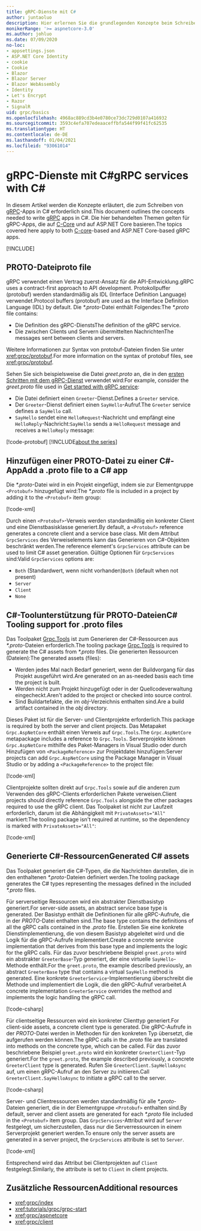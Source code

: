 ```yaml
---
title: gRPC-Dienste mit C#
author: juntaoluo
description: Hier erlernen Sie die grundlegenden Konzepte beim Schreiben von gRPC-Diensten mit C#.
monikerRange: '>= aspnetcore-3.0'
ms.author: johluo
ms.date: 07/09/2020
no-loc:
- appsettings.json
- ASP.NET Core Identity
- cookie
- Cookie
- Blazor
- Blazor Server
- Blazor WebAssembly
- Identity
- Let's Encrypt
- Razor
- SignalR
uid: grpc/basics
ms.openlocfilehash: 4968ac889cd3b4e0780ce73dc729d0107a416932
ms.sourcegitcommit: 3593c4efa707edeaaceffbfa544f99f41fc62535
ms.translationtype: HT
ms.contentlocale: de-DE
ms.lasthandoff: 01/04/2021
ms.locfileid: "93061014"
---
```

# <a name="grpc-services-with-c"></a><span data-ttu-id="f85a6-103">gRPC-Dienste mit C\#</span><span class="sxs-lookup"><span data-stu-id="f85a6-103">gRPC services with C\#</span></span>

<span data-ttu-id="f85a6-104">In diesem Artikel werden die Konzepte erläutert, die zum Schreiben von [gRPC](https://grpc.io/docs/guides/)-Apps in C# erforderlich sind.</span><span class="sxs-lookup"><span data-stu-id="f85a6-104">This document outlines the concepts needed to write [gRPC](https://grpc.io/docs/guides/) apps in C#.</span></span> <span data-ttu-id="f85a6-105">Die hier behandelten Themen gelten für gRPC-Apps, die auf [C-Core](https://grpc.io/blog/grpc-stacks) und auf ASP.NET Core basieren.</span><span class="sxs-lookup"><span data-stu-id="f85a6-105">The topics covered here apply to both [C-core](https://grpc.io/blog/grpc-stacks)-based and ASP.NET Core-based gRPC apps.</span></span>

[!INCLUDE[](~/includes/gRPCazure.md)]

## <a name="proto-file"></a><span data-ttu-id="f85a6-106">PROTO-Datei</span><span class="sxs-lookup"><span data-stu-id="f85a6-106">proto file</span></span>

<span data-ttu-id="f85a6-107">gRPC verwendet einen Vertrag zuerst-Ansatz für die API-Entwicklung.</span><span class="sxs-lookup"><span data-stu-id="f85a6-107">gRPC uses a contract-first approach to API development.</span></span> <span data-ttu-id="f85a6-108">Protokollpuffer (protobuf) werden standardmäßig als IDL (Interface Definition Language) verwendet.</span><span class="sxs-lookup"><span data-stu-id="f85a6-108">Protocol buffers (protobuf) are used as the Interface Definition Language (IDL) by default.</span></span> <span data-ttu-id="f85a6-109">Die *\*.proto*-Datei enthält Folgendes:</span><span class="sxs-lookup"><span data-stu-id="f85a6-109">The *\*.proto* file contains:</span></span>

* <span data-ttu-id="f85a6-110">Die Definition des gRPC-Diensts</span><span class="sxs-lookup"><span data-stu-id="f85a6-110">The definition of the gRPC service.</span></span>
* <span data-ttu-id="f85a6-111">Die zwischen Clients und Servern übermittelten Nachrichten</span><span class="sxs-lookup"><span data-stu-id="f85a6-111">The messages sent between clients and servers.</span></span>

<span data-ttu-id="f85a6-112">Weitere Informationen zur Syntax von protobuf-Dateien finden Sie unter <xref:grpc/protobuf>.</span><span class="sxs-lookup"><span data-stu-id="f85a6-112">For more information on the syntax of protobuf files, see <xref:grpc/protobuf>.</span></span>

<span data-ttu-id="f85a6-113">Sehen Sie sich beispielsweise die Datei *greet.proto* an, die in den [ersten Schritten mit dem gRPC-Dienst](xref:tutorials/grpc/grpc-start) verwendet wird:</span><span class="sxs-lookup"><span data-stu-id="f85a6-113">For example, consider the *greet.proto* file used in [Get started with gRPC service](xref:tutorials/grpc/grpc-start):</span></span>

* <span data-ttu-id="f85a6-114">Die Datei definiert einen `Greeter`-Dienst.</span><span class="sxs-lookup"><span data-stu-id="f85a6-114">Defines a `Greeter` service.</span></span>
* <span data-ttu-id="f85a6-115">Der `Greeter`-Dienst definiert einen `SayHello`-Aufruf.</span><span class="sxs-lookup"><span data-stu-id="f85a6-115">The `Greeter` service defines a `SayHello` call.</span></span>
* <span data-ttu-id="f85a6-116">`SayHello` sendet eine `HelloRequest`-Nachricht und empfängt eine `HelloReply`-Nachricht:</span><span class="sxs-lookup"><span data-stu-id="f85a6-116">`SayHello` sends a `HelloRequest` message and receives a `HelloReply` message:</span></span>

[!code-protobuf[](~/tutorials/grpc/grpc-start/sample/GrpcGreeter/Protos/greet.proto)]
[!INCLUDE[about the series](~/includes/code-comments-loc.md)]

## <a name="add-a-proto-file-to-a-c-app"></a><span data-ttu-id="f85a6-117">Hinzufügen einer PROTO-Datei zu einer C\#-App</span><span class="sxs-lookup"><span data-stu-id="f85a6-117">Add a .proto file to a C\# app</span></span>

<span data-ttu-id="f85a6-118">Die *\*.proto*-Datei wird in ein Projekt eingefügt, indem sie zur Elementgruppe `<Protobuf>` hinzugefügt wird:</span><span class="sxs-lookup"><span data-stu-id="f85a6-118">The *\*.proto* file is included in a project by adding it to the `<Protobuf>` item group:</span></span>

[!code-xml[](~/tutorials/grpc/grpc-start/sample/GrpcGreeter/GrpcGreeter.csproj?highlight=2&range=7-9)]

<span data-ttu-id="f85a6-119">Durch einen `<Protobuf>`-Verweis werden standardmäßig ein konkreter Client und eine Dienstbasisklasse generiert.</span><span class="sxs-lookup"><span data-stu-id="f85a6-119">By default, a `<Protobuf>` reference generates a concrete client and a service base class.</span></span> <span data-ttu-id="f85a6-120">Mit dem Attribut `GrpcServices` des Verweiselements kann das Generieren von C#-Objekten beschränkt werden.</span><span class="sxs-lookup"><span data-stu-id="f85a6-120">The reference element's `GrpcServices` attribute can be used to limit C# asset generation.</span></span> <span data-ttu-id="f85a6-121">Gültige Optionen für `GrpcServices` sind:</span><span class="sxs-lookup"><span data-stu-id="f85a6-121">Valid `GrpcServices` options are:</span></span>

* <span data-ttu-id="f85a6-122">`Both` (Standardwert, wenn nicht vorhanden)</span><span class="sxs-lookup"><span data-stu-id="f85a6-122">`Both` (default when not present)</span></span>
* `Server`
* `Client`
* `None`

## <a name="c-tooling-support-for-proto-files"></a><span data-ttu-id="f85a6-123">C#-Toolunterstützung für PROTO-Dateien</span><span class="sxs-lookup"><span data-stu-id="f85a6-123">C# Tooling support for .proto files</span></span>

<span data-ttu-id="f85a6-124">Das Toolpaket [Grpc.Tools](https://www.nuget.org/packages/Grpc.Tools/) ist zum Generieren der C#-Ressourcen aus *\*.proto*-Dateien erforderlich.</span><span class="sxs-lookup"><span data-stu-id="f85a6-124">The tooling package [Grpc.Tools](https://www.nuget.org/packages/Grpc.Tools/) is required to generate the C# assets from *\*.proto* files.</span></span> <span data-ttu-id="f85a6-125">Die generierten Ressourcen (Dateien):</span><span class="sxs-lookup"><span data-stu-id="f85a6-125">The generated assets (files):</span></span>

* <span data-ttu-id="f85a6-126">Werden jedes Mal nach Bedarf generiert, wenn der Buildvorgang für das Projekt ausgeführt wird.</span><span class="sxs-lookup"><span data-stu-id="f85a6-126">Are generated on an as-needed basis each time the project is built.</span></span>
* <span data-ttu-id="f85a6-127">Werden nicht zum Projekt hinzugefügt oder in der Quellcodeverwaltung eingecheckt.</span><span class="sxs-lookup"><span data-stu-id="f85a6-127">Aren't added to the project or checked into source control.</span></span>
* <span data-ttu-id="f85a6-128">Sind Buildartefakte, die im *obj*-Verzeichnis enthalten sind.</span><span class="sxs-lookup"><span data-stu-id="f85a6-128">Are a build artifact contained in the *obj* directory.</span></span>

<span data-ttu-id="f85a6-129">Dieses Paket ist für die Server- und Clientprojekte erforderlich.</span><span class="sxs-lookup"><span data-stu-id="f85a6-129">This package is required by both the server and client projects.</span></span> <span data-ttu-id="f85a6-130">Das Metapaket `Grpc.AspNetCore` enthält einen Verweis auf `Grpc.Tools`.</span><span class="sxs-lookup"><span data-stu-id="f85a6-130">The `Grpc.AspNetCore` metapackage includes a reference to `Grpc.Tools`.</span></span> <span data-ttu-id="f85a6-131">Serverprojekte können `Grpc.AspNetCore` mithilfe des Paket-Managers in Visual Studio oder durch Hinzufügen von `<PackageReference>` zur Projektdatei hinzufügen:</span><span class="sxs-lookup"><span data-stu-id="f85a6-131">Server projects can add `Grpc.AspNetCore` using the Package Manager in Visual Studio or by adding a `<PackageReference>` to the project file:</span></span>

[!code-xml[](~/tutorials/grpc/grpc-start/sample/GrpcGreeter/GrpcGreeter.csproj?highlight=1&range=12)]

<span data-ttu-id="f85a6-132">Clientprojekte sollten direkt auf `Grpc.Tools` sowie auf die anderen zum Verwenden des gRPC-Clients erforderlichen Pakete verweisen.</span><span class="sxs-lookup"><span data-stu-id="f85a6-132">Client projects should directly reference `Grpc.Tools` alongside the other packages required to use the gRPC client.</span></span> <span data-ttu-id="f85a6-133">Das Toolpaket ist nicht zur Laufzeit erforderlich, darum ist die Abhängigkeit mit `PrivateAssets="All"` markiert:</span><span class="sxs-lookup"><span data-stu-id="f85a6-133">The tooling package isn't required at runtime, so the dependency is marked with `PrivateAssets="All"`:</span></span>

[!code-xml[](~/tutorials/grpc/grpc-start/sample/GrpcGreeterClient/GrpcGreeterClient.csproj?highlight=3&range=9-11)]

## <a name="generated-c-assets"></a><span data-ttu-id="f85a6-134">Generierte C#-Ressourcen</span><span class="sxs-lookup"><span data-stu-id="f85a6-134">Generated C# assets</span></span>

<span data-ttu-id="f85a6-135">Das Toolpaket generiert die C#-Typen, die die Nachrichten darstellen, die in den enthaltenen *\*.proto*-Dateien definiert werden.</span><span class="sxs-lookup"><span data-stu-id="f85a6-135">The tooling package generates the C# types representing the messages defined in the included *\*.proto* files.</span></span>

<span data-ttu-id="f85a6-136">Für serverseitige Ressourcen wird ein abstrakter Dienstbasistyp generiert.</span><span class="sxs-lookup"><span data-stu-id="f85a6-136">For server-side assets, an abstract service base type is generated.</span></span> <span data-ttu-id="f85a6-137">Der Basistyp enthält die Definitionen für alle gRPC-Aufrufe, die in der *PROTO*-Datei enthalten sind.</span><span class="sxs-lookup"><span data-stu-id="f85a6-137">The base type contains the definitions of all the gRPC calls contained in the *.proto* file.</span></span> <span data-ttu-id="f85a6-138">Erstellen Sie eine konkrete Dienstimplementierung, die von diesem Basistyp abgeleitet wird und die Logik für die gRPC-Aufrufe implementiert.</span><span class="sxs-lookup"><span data-stu-id="f85a6-138">Create a concrete service implementation that derives from this base type and implements the logic for the gRPC calls.</span></span> <span data-ttu-id="f85a6-139">Für das zuvor beschriebene Beispiel `greet.proto` wird ein abstrakter `GreeterBase`-Typ generiert, der eine virtuelle `SayHello`-Methode enthält.</span><span class="sxs-lookup"><span data-stu-id="f85a6-139">For the `greet.proto`, the example described previously, an abstract `GreeterBase` type that contains a virtual `SayHello` method is generated.</span></span> <span data-ttu-id="f85a6-140">Eine konkrete `GreeterService`-Implementierung überschreibt die Methode und implementiert die Logik, die den gRPC-Aufruf verarbeitet.</span><span class="sxs-lookup"><span data-stu-id="f85a6-140">A concrete implementation `GreeterService` overrides the method and implements the logic handling the gRPC call.</span></span>

[!code-csharp[](~/tutorials/grpc/grpc-start/sample/GrpcGreeter/Services/GreeterService.cs?name=snippet)]

<span data-ttu-id="f85a6-141">Für clientseitige Ressourcen wird ein konkreter Clienttyp generiert.</span><span class="sxs-lookup"><span data-stu-id="f85a6-141">For client-side assets, a concrete client type is generated.</span></span> <span data-ttu-id="f85a6-142">Die gRPC-Aufrufe in der *PROTO*-Datei werden in Methoden für den konkreten Typ übersetzt, die aufgerufen werden können.</span><span class="sxs-lookup"><span data-stu-id="f85a6-142">The gRPC calls in the *.proto* file are translated into methods on the concrete type, which can be called.</span></span> <span data-ttu-id="f85a6-143">Für das zuvor beschriebene Beispiel `greet.proto` wird ein konkreter `GreeterClient`-Typ generiert.</span><span class="sxs-lookup"><span data-stu-id="f85a6-143">For the `greet.proto`, the example described previously, a concrete `GreeterClient` type is generated.</span></span> <span data-ttu-id="f85a6-144">Rufen Sie `GreeterClient.SayHelloAsync` auf, um einen gRPC-Aufruf an den Server zu initiieren.</span><span class="sxs-lookup"><span data-stu-id="f85a6-144">Call `GreeterClient.SayHelloAsync` to initiate a gRPC call to the server.</span></span>

[!code-csharp[](~/tutorials/grpc/grpc-start/sample/GrpcGreeterClient/Program.cs?name=snippet)]

<span data-ttu-id="f85a6-145">Server- und Clientressourcen werden standardmäßig für alle *\*.proto*-Dateien generiert, die in der Elementgruppe `<Protobuf>` enthalten sind.</span><span class="sxs-lookup"><span data-stu-id="f85a6-145">By default, server and client assets are generated for each *\*.proto* file included in the `<Protobuf>` item group.</span></span> <span data-ttu-id="f85a6-146">Das `GrpcServices`-Attribut wird auf `Server` festgelegt, um sicherzustellen, dass nur die Serverressourcen in einem Serverprojekt generiert werden.</span><span class="sxs-lookup"><span data-stu-id="f85a6-146">To ensure only the server assets are generated in a server project, the `GrpcServices` attribute is set to `Server`.</span></span>

[!code-xml[](~/tutorials/grpc/grpc-start/sample/GrpcGreeter/GrpcGreeter.csproj?highlight=2&range=7-9)]

<span data-ttu-id="f85a6-147">Entsprechend wird das Attribut bei Clientprojekten auf `Client` festgelegt.</span><span class="sxs-lookup"><span data-stu-id="f85a6-147">Similarly, the attribute is set to `Client` in client projects.</span></span>

## <a name="additional-resources"></a><span data-ttu-id="f85a6-148">Zusätzliche Ressourcen</span><span class="sxs-lookup"><span data-stu-id="f85a6-148">Additional resources</span></span>

* <xref:grpc/index>
* <xref:tutorials/grpc/grpc-start>
* <xref:grpc/aspnetcore>
* <xref:grpc/client>
